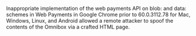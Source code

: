 Inappropriate implementation of the web payments API on blob: and data: schemes in Web Payments in Google Chrome prior to 60.0.3112.78 for Mac, Windows, Linux, and Android allowed a remote attacker to spoof the contents of the Omnibox via a crafted HTML page.